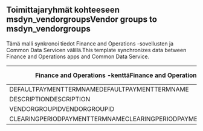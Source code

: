 ## <a name="vendor-groups-to-msdyn_vendorgroups"></a><span data-ttu-id="4558a-101">Toimittajaryhmät kohteeseen msdyn_vendorgroups</span><span class="sxs-lookup"><span data-stu-id="4558a-101">Vendor groups to msdyn_vendorgroups</span></span>

<span data-ttu-id="4558a-102">Tämä malli synkronoi tiedot Finance and Operations -sovellusten ja Common Data Servicen välillä.</span><span class="sxs-lookup"><span data-stu-id="4558a-102">This template synchronizes data between Finance and Operations apps and Common Data Service.</span></span>

<span data-ttu-id="4558a-103">Finance and Operations -kenttä</span><span class="sxs-lookup"><span data-stu-id="4558a-103">Finance and Operations field</span></span> | <span data-ttu-id="4558a-104">Määritystyyppi</span><span class="sxs-lookup"><span data-stu-id="4558a-104">Map type</span></span> | <span data-ttu-id="4558a-105">Muu Dynamics 365 -kenttä</span><span class="sxs-lookup"><span data-stu-id="4558a-105">Other Dynamics 365 field</span></span> | <span data-ttu-id="4558a-106">Oletusarvo</span><span class="sxs-lookup"><span data-stu-id="4558a-106">Default value</span></span>
---|---|---|---
<span data-ttu-id="4558a-107">DEFAULTPAYMENTTERMNAME</span><span class="sxs-lookup"><span data-stu-id="4558a-107">DEFAULTPAYMENTTERMNAME</span></span> | = | <span data-ttu-id="4558a-108">msdyn_paymentterms.msdyn_name</span><span class="sxs-lookup"><span data-stu-id="4558a-108">msdyn_paymentterms.msdyn_name</span></span> | 
<span data-ttu-id="4558a-109">DESCRIPTION</span><span class="sxs-lookup"><span data-stu-id="4558a-109">DESCRIPTION</span></span> | = | <span data-ttu-id="4558a-110">msdyn_description</span><span class="sxs-lookup"><span data-stu-id="4558a-110">msdyn_description</span></span> | 
<span data-ttu-id="4558a-111">VENDORGROUPID</span><span class="sxs-lookup"><span data-stu-id="4558a-111">VENDORGROUPID</span></span> | = | <span data-ttu-id="4558a-112">msdyn_vendorgroup</span><span class="sxs-lookup"><span data-stu-id="4558a-112">msdyn_vendorgroup</span></span> | 
<span data-ttu-id="4558a-113">CLEARINGPERIODPAYMENTTERMNAME</span><span class="sxs-lookup"><span data-stu-id="4558a-113">CLEARINGPERIODPAYMENTTERMNAME</span></span> | = | <span data-ttu-id="4558a-114">msdyn_clearingperiodpaymentpermname.msdyn_name</span><span class="sxs-lookup"><span data-stu-id="4558a-114">msdyn_clearingperiodpaymentpermname.msdyn_name</span></span> | 
